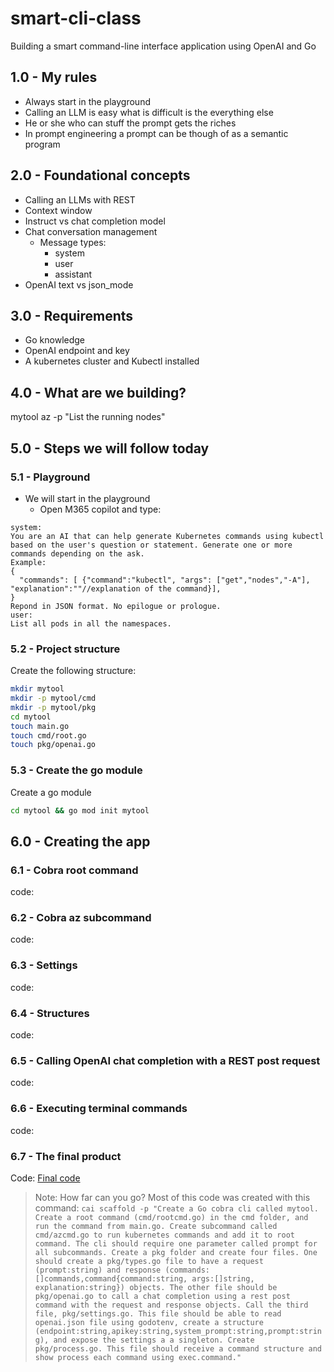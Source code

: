 # smart-cli-class

Building a smart command-line interface application using OpenAI and Go

## 1.0 - My rules

- Always start in the playground
- Calling an LLM is easy what is difficult is the everything else
- He or she who can stuff the prompt gets the riches
- In prompt engineering a prompt can be though of as a semantic program

## 2.0 - Foundational concepts

- Calling an LLMs with REST
- Context window
- Instruct vs chat completion model
- Chat conversation management
  - Message types:
    - system
    - user
    - assistant
- OpenAI text vs json_mode

## 3.0 - Requirements

- Go knowledge
- OpenAI endpoint and key
- A kubernetes cluster and Kubectl installed

## 4.0 - What are we building?

mytool az -p "List the running nodes"

## 5.0 - Steps we will follow today

### 5.1 - Playground

- We will start in the playground
  - Open M365 copilot and type:
```text
system:
You are an AI that can help generate Kubernetes commands using kubectl based on the user's question or statement. Generate one or more commands depending on the ask.
Example:
{
  "commands": [ {"command":"kubectl", "args": ["get","nodes","-A"], "explanation":""//explanation of the command}],
}
Repond in JSON format. No epilogue or prologue.
user:
List all pods in all the namespaces.
```

### 5.2 - Project structure

Create the following structure:
```bash
mkdir mytool
mkdir -p mytool/cmd
mkdir -p mytool/pkg
cd mytool
touch main.go
touch cmd/root.go
touch pkg/openai.go
```

### 5.3 - Create the go module

Create a go module
```bash
cd mytool && go mod init mytool
```

## 6.0 - Creating the app

### 6.1 - Cobra root command

code: [](/1-rootcmd/)

### 6.2 - Cobra az subcommand

code: [](/2-azcmd/)

### 6.3 - Settings

code: [](/3-settings/)

### 6.4 - Structures

code: [](/4-structures/)

### 6.5 - Calling OpenAI chat completion with a REST post request

code: [](/5-openai/)

### 6.6 - Executing terminal commands

code: [](/6-process/)

### 6.7 - The final product

Code: [Final code](/7-final/)

> Note: How far can you go?
> Most of this code was created with this command: `cai scaffold -p "Create a Go cobra cli called mytool. Create a root command (cmd/rootcmd.go) in the cmd folder, and run the command from main.go. Create subcommand called cmd/azcmd.go to run kubernetes commands and add it to root command. The cli should require one parameter called prompt for all subcommands. Create a pkg folder and create four files. One should create a pkg/types.go file to have a request (prompt:string) and response (commands:[]commands,command{command:string, args:[]string, explanation:string}) objects. The other file should be pkg/openai.go to call a chat completion using a rest post command with the request and response objects. Call the third file, pkg/settings.go. This file should be able to read openai.json file using godotenv, create a structure (endpoint:string,apikey:string,system_prompt:string,prompt:string), and expose the settings a a singleton. Create pkg/process.go. This file should receive a command structure and show process each command using exec.command."`